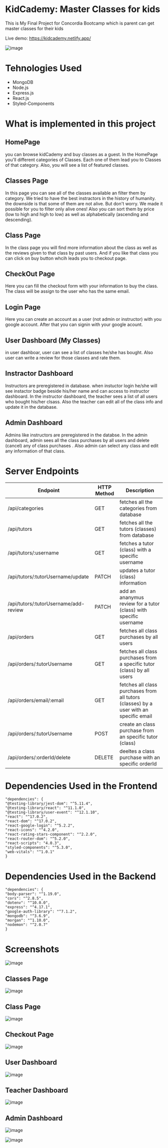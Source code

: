 # KidCademy: Master Classes for kids

This is My Final Project for Concordia Bootcamp which is parent can get master classes for their kids

Live demo: https://kidcademy.netlify.app/

![image](https://user-images.githubusercontent.com/78935540/125161214-0a83ae00-e14f-11eb-9afc-7a889b04c15c.png)



# Tehnologies Used

* MongoDB
* Node.js
* Express.js
* React.js
* Styled-Components

# What is implemented in this project

## HomePage

you can browse kidCademy and buy classes as a guest. In the HomePage you'll different categories of Classes. Each one of them lead you to Classes of that category. Also, you will see a list of featured classes.

## Classes Page

In this page you can see all of the classes available an filter them by category. 
We tried to have the best instractors in the history of humanity. the downside is that some of them are not alive. But don't worry. We made it possible for you to filter only alive ones! 
Also you can sort them by price (low to high and high to low) as well as alphabetically (ascending and descending).


## Class Page

In the class page you will find more information about the class as well as the reviews given to that class by past users. And if you like that class you can click on buy button whcih leads you to checkout page.

## CheckOut Page

Here you can fill the checkout form with your information to buy the class. The class will be assign to the user who has the same email. 

## Login Page

Here you can create an account as a user (not admin or instructor) with you google account. After that you can signin with your google acount. 

## User Dashboard (My Classes)

in user dashboar, user can see a list of classes he/she has bought. Also user can write a review for those classes and rate them. 

## Instractor Dashboard

Instructors are preregistered in database. when instuctor login he/she will see instactor badge beside his/her name and can access to instructor dashboard. In the instructor dashboard, the teacher sees a list of all users who bought his/her clsass. Also the teacher can edit all of the class info and update it in the database.

## Admin Dashboard

Admins like instructors are preregistered in the databse. In the admin dashboard, admin sees all the class purchases by all users and delete (cancel) any of class purchases . Also admin can select any class and edit any information of that class.



# Server Endpoints 

| Endpoint      | HTTP Method | Description |
| ----------- | ----------- | ----------- |
| /api/categories | GET | fetches all the categories from database |
| /api/tutors | GET | fetches all the tutors (classes) from database |
| /api/tutors/:username | GET | fetches a tutor (class) with a specific username |
| /api/tutors/:tutorUsername/update | PATCH | updates a tutor (class) information |
| /api/tutors/:tutorUsername/add-review| PATCH | add an ananymus review for a tutor (class) with specific username |
| /api/orders | GET | fetches all class purchases by all users |
| /api/orders/:tutorUsername | GET | fetches all class purchases from a specific tutor (class) by all users  |
| /api/orders/email/:email | GET | fetches all class purchases from all tutors (classes) by a user with an specific email |
| /api/orders/:tutorUsername | POST | create an class purchase from an specific tutor (class) |
| /api/orders/:orderId/delete | DELETE | deeltes a class purchase with an specific orderId |

# Dependencies Used in the Frontend

    "dependencies": {
    "@testing-library/jest-dom": "^5.11.4",
    "@testing-library/react": "^11.1.0",
    "@testing-library/user-event": "^12.1.10",
    "react": "^17.0.2",
    "react-dom": "^17.0.2",
    "react-google-login": "^5.2.2",
    "react-icons": "^4.2.0",
    "react-rating-stars-component": "^2.2.0",
    "react-router-dom": "^5.2.0",
    "react-scripts": "4.0.3",
    "styled-components": "^5.3.0",
    "web-vitals": "^1.0.1"
    }


# Dependencies Used in the Backend

    "dependencies": {
    "body-parser": "^1.19.0",
    "cors": "^2.8.5",
    "dotenv": "^10.0.0",
    "express": "^4.17.1",
    "google-auth-library": "^7.1.2",
    "mongodb": "^3.6.9",
    "morgan": "^1.10.0",
    "nodemon": "^2.0.7"
    }

# Screenshots

![image](https://user-images.githubusercontent.com/78935540/125161223-18393380-e14f-11eb-880b-6eecab11368b.png)

## Classes Page

![image](https://user-images.githubusercontent.com/78935540/125161435-63077b00-e150-11eb-92b5-16839e219d13.png)

## Class Page

![image](https://user-images.githubusercontent.com/78935540/125161410-3ce1db00-e150-11eb-9ee7-c66742f57aa9.png)


## Checkout Page

![image](https://user-images.githubusercontent.com/78935540/125161386-0906b580-e150-11eb-8d37-38bc3c60d94b.png)

## User Dashboard

![image](https://user-images.githubusercontent.com/78935540/125161611-4d468580-e151-11eb-8007-dee07b75773a.png)


## Teacher Dashboard

![image](https://user-images.githubusercontent.com/78935540/125161538-ea54ee80-e150-11eb-9aa0-5d06dbd472da.png)


## Admin Dashboard

![image](https://user-images.githubusercontent.com/78935540/125161560-022c7280-e151-11eb-93e8-d59384a60cf5.png)

![image](https://user-images.githubusercontent.com/78935540/125161584-21c39b00-e151-11eb-872c-8100d3285cad.png)










